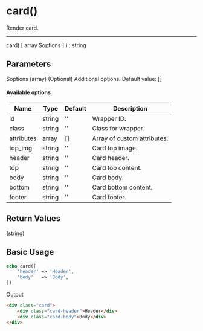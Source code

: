 # card()

Render card.

---

card( [ array $options ] ) : string

## Parameters

$options (array) (Optional) Additional options. Default value: []

#### Available options

| Name       | Type   | Default | Description                 |
|------------|--------|---------|-----------------------------|
| id         | string | ''      | Wrapper ID.                 |
| class      | string | ''      | Class for wrapper.          |
| attributes | array  | []      | Array of custom attributes. |
| top_img    | string | ''      | Card top image.             |
| header     | string | ''      | Card header.                |
| top        | string | ''      | Card top content.           |
| body       | string | ''      | Card body.                  |
| bottom     | string | ''      | Card bottom content.        |
| footer     | string | ''      | Card footer.                |

## Return Values

(string)

## Basic Usage

```php
echo card([
    'header' => 'Header',
    'body'   => 'Body',
])
```

Output

```html
<div class="card">
    <div class="card-header">Header</div>
    <div class="card-body">Body</div>
</div>
```
